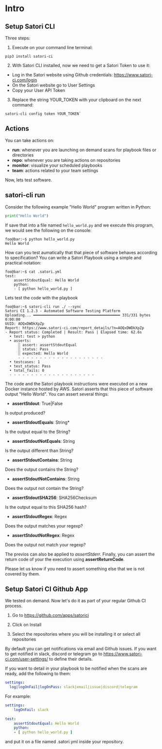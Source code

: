 # Intro
## Setup Satori CLI
Three steps:
1. Execute on your command line terminal:

```console 
pip3 install satori-ci
```

2. With Satori CLI installed, now we need to get a Satori Token to use it:

 * Log in the Satori website using Github credentials: https://www.satori-ci.com/login
 * On the Satori website go to User Settings 
 * Copy your User API Token

3. Replace the string YOUR_TOKEN with your clipboard on the next command: 

```console 
satori-cli config token YOUR_TOKEN`
```

## Actions

You can take actions on:

  * **run**: whenever you are launching on demand scans for playbook files or directories
  * **repo**: whenever you are taking actions on repositories
  * **monitor**: visualize your scheduled playbooks
  * **team**: actions related to your team settings

Now, lets test software.

## satori-cli run

Consider the following example "Hello World" program written in Python:

```py
print("Hello World")
```

If save that into a file named `hello_world.py` and we execute this program, we would see the following on the console:

```console 
foo@bar:~$ python hello_world.py
Hello World
```

How can you test aumatically that that piece of software behaves according to specification? You can write a Satori Playbook using a simple and practical notation:

```console
foo@bar:~$ cat .satori.yml
test:
    assertStdoutEqual: Hello World
    python:
    - [ python hello_world.py ]
```

Lets test the code with the playbook
```console
foo@bar:~$ satori-cli run ./ --sync
Satori CI 1.2.3 - Automated Software Testing Platform 
Uploading... ━━━━━━━━━━━━━━━━━━━━━━━━━━━━━━━━━━━━━━━━ 331/331 bytes 0:00:00
UUID: AOQxDWDkXpZp
Report: https://www.satori-ci.com/report_details/?n=AOQxDWDkXpZp
- Report status: Completed | Result: Pass | Elapsed time: 62.6s
  • test: test > python
  • asserts:
      ░ assert: assertStdoutEqual
      ░ status: Pass
      ░ expected: Hello World
      - - - - - - - - - - - - - - - - - - - - 
  • testcases: 1
  • test_status: Pass
  • total_fails: 0
  - - - - - - - - - - - - - - - - - - - - 
```

The code and the Satori playbook instructions were executed on a new Docker instance hosted by AWS. Satori asserts that this piece of software output "Hello World". You can assert several things:
  
  * **assertStdout**: True|False 
  
  Is output produced? 
  
  * **assertStdoutEquals**: String*
  
  Is the output equal to the String?
  
  * **assertStdoutNotEquals**: String 
  
  Is the output different than String?
  
  * **assertStdoutContains**: String 
  
  Does the output contains the String?
  
  * **assertStdoutNotContains**: String 
  
  Does the output not contain the String?
  * **assertStdoutSHA256**: SHA256Checksum
  
  Is the output equal to this SHA256 hash?
  
  * **assertStdoutRegex**: Regex
  
  Does the output matches your regexp?
  
  * **assertStdoutNotRegex**: Regex
  
  Does the output not match your regexp?
  
The previos can also be applied to *assertStderr*. Finally, you can assert the return code of your the execution using **assertReturnCode**. 

Please let us know if you need to assert something else that we is not covered by them.

## Setup Satori CI Github App

We tested on demand. Now let's do it as part of your regular Github CI process. 

1. Go to https://github.com/apps/satorici

2. Click on Install

3. Select the repositories where you will be installing it or select all repositories

By default you can get notifications via email and Github issues. If you want to get notified in slack, discord or telegram go to https://www.satori-ci.com/user-settings/ to define their details. 


If you want to detail in your playbook to be notified when the scans are ready, add the following to them:

```yml
settings:
  log|logOnFail|logOnPass: slack|email|issue|discord|telegram
```

For example:
```yml
settings:
    logOnFail: slack
  
test:
    assertStdoutEqual: Hello World
    python:
    - [ python hello_world.py ]
```


and put it on a file named .satori.yml inside your repository.

